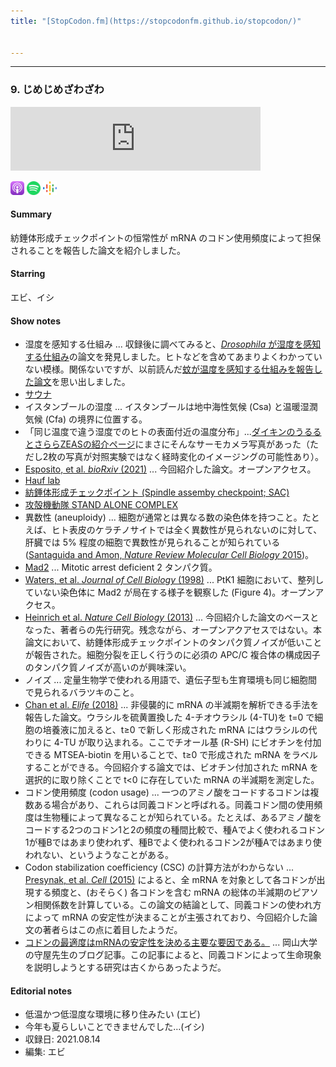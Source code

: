 ```yaml
---
title: "[StopCodon.fm](https://stopcodonfm.github.io/stopcodon/)"


---
```

-------
### 9. じめじめざわざわ

<iframe src="https://anchor.fm/stopcodon/embed/episodes/9-e181ouq" height="102px" width="400px" frameborder="0" scrolling="no"></iframe>

[<img src="https://raw.githubusercontent.com/StopCodonfm/stopcodon/main/logos/apple-podcasts.png" width="22px">](https://podcasts.apple.com/jp/podcast/9-%E3%81%98%E3%82%81%E3%81%98%E3%82%81%E3%81%96%E3%82%8F%E3%81%96%E3%82%8F/id1572672009?i=1000536945070)
[<img src="https://raw.githubusercontent.com/StopCodonfm/stopcodon/main/logos/spotify.png" width="22px">](https://open.spotify.com/episode/6iQsM3zhR4yU5OacLRTAu1)
[<img src="https://raw.githubusercontent.com/StopCodonfm/stopcodon/main/logos/google-podcasts.png" width="22px">](https://podcasts.google.com/feed/aHR0cHM6Ly9hbmNob3IuZm0vcy81YjY0MGVhMC9wb2RjYXN0L3Jzcw/episode/MjQ4YWRhZmYtOGMxNS00NzQxLTlhZWEtY2JmYmQ4NjkwNjJk?sa=X&ved=0CAUQkfYCahcKEwj4rejW8KT1AhUAAAAAHQAAAAAQAQ)



#### Summary
紡錘体形成チェックポイントの恒常性が mRNA のコドン使用頻度によって担保されることを報告した論文を紹介しました。

#### Starring
エビ、イシ

#### Show notes
<!-- [Peer Community in](https://peercommunityin.org/)
- [Xu, et al. _Nature_ (2021)](https://www.nature.com/articles/s41586-021-03618-9)  ... 
- [ATAC-seq](https://en.wikipedia.org/wiki/ATAC-seq) ... 次世代シーケンサーを用いて、クロマチンのアクセシビリティをゲノム全体で網羅的に解析する手法。-->
- 湿度を感知する仕組み ... 収録後に調べてみると、[_Drosophila_ が湿度を感知する仕組み](https://www.sciencedirect.com/science/article/pii/S0960982216302597)の論文を発見しました。ヒトなどを含めてあまりよくわかっていない模様。関係ないですが、以前読んだ[蚊が温度を感知する仕組みを報告した論文](https://www.science.org/doi/10.1126/science.aay9847)を思い出しました。
- [サウナ](https://ja.wikipedia.org/wiki/%E3%82%B5%E3%82%A6%E3%83%8A)
- イスタンブールの湿度 ... イスタンブールは地中海性気候 (Csa) と温暖湿潤気候 (Cfa) の境界に位置する。
- 「同じ温度で違う湿度でのヒトの表面付近の温度分布」...[ダイキンのうるるとさららZEASの紹介ページ](https://www.daikinaircon.com/shopoffice/products/indoor/urusara_zeas/)にまさにそんなサーモカメラ写真があった（ただし2枚の写真が対照実験ではなく経時変化のイメージングの可能性あり）。
- [Esposito, et al. _bioRxiv_ (2021)](https://www.biorxiv.org/content/10.1101/2021.04.30.442180v1.full) ... 今回紹介した論文。オープンアクセス。
- [Hauf lab](https://www.hauflab.org/)
- [紡錘体形成チェックポイント (Spindle assemby checkpoint; SAC)](https://ja.wikipedia.org/wiki/%E7%B4%A1%E9%8C%98%E4%BD%93%E3%83%81%E3%82%A7%E3%83%83%E3%82%AF%E3%83%9D%E3%82%A4%E3%83%B3%E3%83%88)
- [攻殻機動隊 STAND ALONE COMPLEX](https://ja.wikipedia.org/wiki/%E6%94%BB%E6%AE%BB%E6%A9%9F%E5%8B%95%E9%9A%8A_STAND_ALONE_COMPLEX)
- 異数性 (aneuploidy) ... 細胞が通常とは異なる数の染色体を持つこと。たとえば、ヒト表皮のケラチノサイトでは全く異数性が見られないのに対して、肝臓では 5% 程度の細胞で異数性が見られることが知られている ([Santaguida and Amon, _Nature Review Molecular Cell Biology_ 2015](https://www.nature.com/articles/nrm4025))。
- [Mad2](https://en.wikipedia.org/wiki/Mad2) ... Mitotic arrest deficient 2 タンパク質。
- [Waters, et al. _Journal of Cell Biology_ (1998)](https://rupress.org/jcb/article/141/5/1181/12584/Localization-of-Mad2-to-Kinetochores-Depends-on) ... PtK1 細胞において、整列していない染色体に Mad2 が局在する様子を観察した (Figure 4)。オープンアクセス。
- [Heinrich et al. _Nature Cell Biology_ (2013)](https://www.nature.com/articles/ncb2864) ... 今回紹介した論文のベースとなった、著者らの先行研究。残念ながら、オープンアクアセスではない。本論文において、紡錘体形成チェックポイントのタンパク質ノイズが低いことが報告された。細胞分裂を正しく行うのに必須の APC/C 複合体の構成因子のタンパク質ノイズが高いのが興味深い。
- ノイズ ... 定量生物学で使われる用語で、遺伝子型も生育環境も同じ細胞間で見られるバラツキのこと。
- [Chan et al. _Elife_ (2018)](https://elifesciences.org/articles/32536) ... 非侵襲的に mRNA の半減期を解析できる手法を報告した論文。ウラシルを硫黄置換した 4-チオウラシル (4-TU)を t=0 で細胞の培養液に加えると、t≥0 で新しく形成された mRNA にはウラシルの代わりに 4-TU が取り込まれる。ここでチオール基 (R-SH) にビオチンを付加できる MTSEA-biotin を用いることで、t≥0 で形成された mRNA をラベルすることができる。今回紹介する論文では、ビオチン付加された mRNA を選択的に取り除くことで t<0 に存在していた mRNA の半減期を測定した。
- コドン使用頻度 (codon usage) ... 一つのアミノ酸をコードするコドンは複数ある場合があり、これらは同義コドンと呼ばれる。同義コドン間の使用頻度は生物種によって異なることが知られている。たとえば、あるアミノ酸をコードする2つのコドン1と2の頻度の種間比較で、種Aでよく使われるコドン1が種Bではあまり使われず、種Bでよく使われるコドン2が種Aではあまり使われない、というようなことがある。
- Codon stabilization coefficiency (CSC) の計算方法がわからない ... [Presynak, et al. _Cell_ (2015)](https://pubmed.ncbi.nlm.nih.gov/25768907/) によると、全 mRNA を対象として各コドンが出現する頻度と、(おそらく) 各コドンを含む mRNA の総体の半減期のピアソン相関係数を計算している。この論文の結論として、同義コドンの使われ方によって mRNA の安定性が決まることが主張されており、今回紹介した論文の著者らはこの点に着目したようだ。
- [コドンの最適度はmRNAの安定性を決める主要な要因である。](https://tenure5.vbl.okayama-u.ac.jp/HM_blog/?p=3028) ... 岡山大学の守屋先生のブログ記事。この記事によると、同義コドンによって生命現象を説明しようとする研究は古くからあったようだ。

#### Editorial notes
- 低温かつ低湿度な環境に移り住みたい (エビ)
- 今年も夏らしいことできませんでした…(イシ)
- 収録日: 2021.08.14
- 編集: エビ
